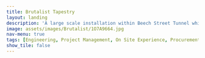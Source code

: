 ```yaml
---
title: Brutalist Tapestry
layout: landing
description: 'A large scale installation within Beech Street Tunnel which uses data to relay stories through mechanical tapestries, completed while at Jason Bruges Studio.'
image: assets/images/Brutalist/1O7A9664.jpg
nav-menu: true
tags: [Engineering, Project Management, On Site Experience, Procurement]
show_tile: false
---
```

<!-- Main -->


<section id="one">
	<div class="inner">
    <span class="image fit"><img src="{{site.baseurl}}/assets/images/Brutalist/180927_DZ_BC_02_4.jpg" alt="" /></span>
    <span class="image fit"><img src="{{site.baseurl}}/assets/images/Brutalist/1O7A9621.jpg" alt="" /></span>
    <span class="image fit"><img src="{{site.baseurl}}/assets/images/Brutalist/1O7A9664.jpg" alt="" /></span>
    <span class="image fit"><img src="{{site.baseurl}}/assets/images/Brutalist/180927_DZ_BC_02_5.jpg" alt="" /></span>
  </div>
</section>
